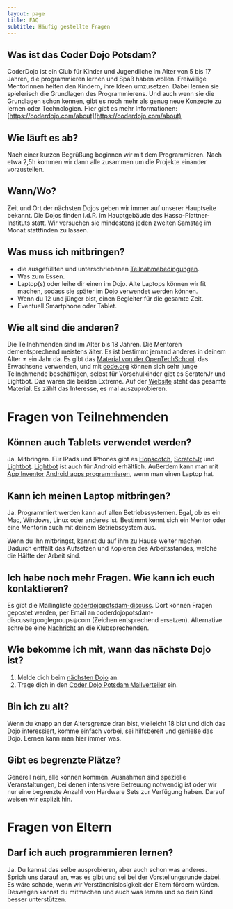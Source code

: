 ```yaml
---
layout: page
title: FAQ
subtitle: Häufig gestellte Fragen
---
```


## Was ist das Coder Dojo Potsdam?

CoderDojo ist ein Club für Kinder und Jugendliche im Alter von 5 bis 17 Jahren, die programmieren lernen und Spaß haben wollen. Freiwillige MentorInnen helfen den Kindern, ihre Ideen umzusetzen. Dabei lernen sie spielerisch die Grundlagen des Programmierens. Und auch wenn sie die Grundlagen schon kennen, gibt es noch mehr als genug neue Konzepte zu lernen oder Technologien.
Hier gibt es mehr Informationen: [https://coderdojo.com/about](https://coderdojo.com/about)

## Wie läuft es ab?

Nach einer kurzen Begrüßung beginnen wir mit dem Programmieren. Nach etwa 2,5h kommen wir dann alle zusammen um die Projekte einander vorzustellen.

## Wann/Wo?

Zeit und Ort der nächsten Dojos geben wir immer auf unserer Hauptseite bekannt.
Die Dojos finden i.d.R. im Hauptgebäude des Hasso-Plattner-Instituts statt.
Wir versuchen sie mindestens jeden zweiten Samstag im Monat stattfinden zu lassen.

## Was muss ich mitbringen?

- die ausgefüllten und unterschriebenen [Teilnahmebedingungen](/assets/Teilnahmebedingungen-CoderDojo-Potsdam.pdf).
- Was zum Essen.
- Laptop(s) oder leihe dir einen im Dojo. Alte Laptops können wir fit machen, sodass sie später im Dojo verwendet werden können. 
- Wenn du 12 und jünger bist, einen Begleiter für die gesamte Zeit.
- Eventuell Smartphone oder Tablet.

## Wie alt sind die anderen?

Die Teilnehmenden sind im Alter bis 18 Jahren. Die Mentoren dementsprechend meistens älter. Es ist bestimmt jemand anderes in deinem Alter ± ein Jahr da. Es gibt das [Material von der OpenTechSchool](http://learn.opentechschool.org/), das Erwachsene verwenden, und mit [code.org](http://code.org/) können sich sehr junge Teilnehmende beschäftigen, selbst für Vorschulkinder gibt es ScratchJr und Lightbot. Das waren die beiden Extreme. Auf der [Website](https://CoderDojoPotsdam.github.io) steht das gesamte Material. Es zählt das Interesse, es mal auszuprobieren.

# Fragen von Teilnehmenden

## Können auch Tablets verwendet werden?

Ja. Mitbringen. Für IPads und IPhones gibt es [Hopscotch](http://www.gethopscotch.com/), [ScratchJr](http://www.scratchjr.org/) und [Lightbot](https://itunes.apple.com/de/app/lightbot-programming-puzzles/id657638474?mt=8). [Lightbot](https://itunes.apple.com/de/app/lightbot-programming-puzzles/id657638474?mt=8) ist auch für Android erhältlich. Außerdem kann man mit [App Inventor](http://appinventor.mit.edu/) [Android apps programmieren](http://www.universalsubtitles.org/en/videos/Uhxo9Ar9G9N3/info/talk-to-me-part-1-mit-app-inventor-tutorial-1/), wenn man einen Laptop hat.

## Kann ich meinen Laptop mitbringen?

Ja. Programmiert werden kann auf allen Betriebssystemen. Egal, ob es ein Mac, Windows, Linux oder anderes ist. Bestimmt kennt sich ein Mentor oder eine Mentorin auch mit deinem Betriebssystem aus. 

Wenn du ihn mitbringst, kannst du auf ihm zu Hause weiter machen. Dadurch entfällt das Aufsetzen und Kopieren des Arbeitsstandes, welche die Hälfte der Arbeit sind.

## Ich habe noch mehr Fragen. Wie kann ich euch kontaktieren?

Es gibt die Mailingliste [coderdojopotsdam-discuss](https://groups.google.com/forum/#!forum/coderdojopotsdam-discuss). Dort können Fragen gepostet werden, per Email an coderdojopotsdam-discuss⍟googlegroups⚜com (Zeichen entsprechend ersetzen). Alternative schreibe eine [Nachricht](mailto:klub-coderdojo-sprecher@hpi.de) an die Klubsprechenden.

## Wie bekomme ich mit, wann das nächste Dojo ist?

1. Melde dich beim [nächsten Dojo](https://CoderDojoPotsdam.github.io) an.
2. Trage dich in den [Coder Dojo Potsdam Mailverteiler](https://groups.google.com/forum/#!forum/coderdojopotsdam) ein.

## Bin ich zu alt?

Wenn du knapp an der Altersgrenze dran bist, vielleicht 18 bist und dich das Dojo interessiert, komme einfach vorbei, sei hilfsbereit und genieße das Dojo. Lernen kann man hier immer was.

## Gibt es begrenzte Plätze?

Generell nein, alle können kommen.
Ausnahmen sind spezielle Veranstaltungen, bei denen intensivere Betreuung notwendig ist oder wir nur eine begrenzte Anzahl von Hardware Sets zur Verfügung haben.
Darauf weisen wir explizit hin.

# Fragen von Eltern

## Darf ich auch programmieren lernen?

Ja. Du kannst das selbe ausprobieren, aber auch schon was anderes. Sprich uns darauf an, was es gibt und sei bei der Vorstellungsrunde dabei. Es wäre schade, wenn wir Verständnislosigkeit der Eltern fördern würden. Deswegen kannst du mitmachen und auch was lernen und so dein Kind besser unterstützen.
